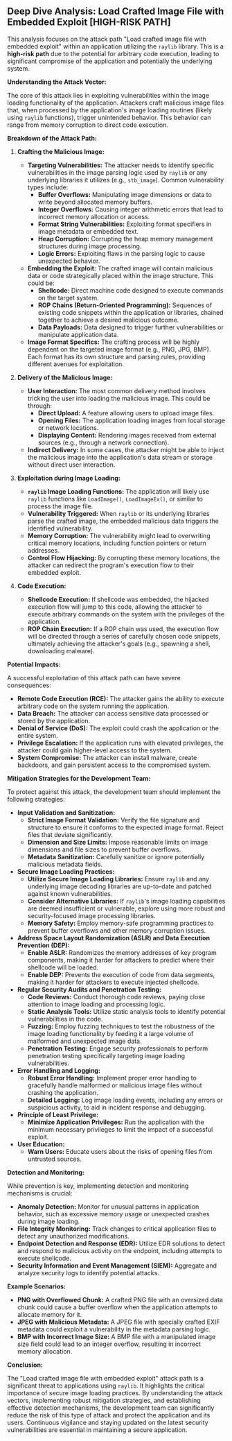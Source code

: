 ## Deep Dive Analysis: Load Crafted Image File with Embedded Exploit [HIGH-RISK PATH]

This analysis focuses on the attack path "Load crafted image file with embedded exploit" within an application utilizing the `raylib` library. This is a **high-risk path** due to the potential for arbitrary code execution, leading to significant compromise of the application and potentially the underlying system.

**Understanding the Attack Vector:**

The core of this attack lies in exploiting vulnerabilities within the image loading functionality of the application. Attackers craft malicious image files that, when processed by the application's image loading routines (likely using `raylib` functions), trigger unintended behavior. This behavior can range from memory corruption to direct code execution.

**Breakdown of the Attack Path:**

1. **Crafting the Malicious Image:**
    * **Targeting Vulnerabilities:** The attacker needs to identify specific vulnerabilities in the image parsing logic used by `raylib` or any underlying libraries it utilizes (e.g., `stb_image`). Common vulnerability types include:
        * **Buffer Overflows:**  Manipulating image dimensions or data to write beyond allocated memory buffers.
        * **Integer Overflows:** Causing integer arithmetic errors that lead to incorrect memory allocation or access.
        * **Format String Vulnerabilities:** Exploiting format specifiers in image metadata or embedded text.
        * **Heap Corruption:** Corrupting the heap memory management structures during image processing.
        * **Logic Errors:**  Exploiting flaws in the parsing logic to cause unexpected behavior.
    * **Embedding the Exploit:** The crafted image will contain malicious data or code strategically placed within the image structure. This could be:
        * **Shellcode:** Direct machine code designed to execute commands on the target system.
        * **ROP Chains (Return-Oriented Programming):** Sequences of existing code snippets within the application or libraries, chained together to achieve a desired malicious outcome.
        * **Data Payloads:**  Data designed to trigger further vulnerabilities or manipulate application data.
    * **Image Format Specifics:** The crafting process will be highly dependent on the targeted image format (e.g., PNG, JPG, BMP). Each format has its own structure and parsing rules, providing different avenues for exploitation.

2. **Delivery of the Malicious Image:**
    * **User Interaction:**  The most common delivery method involves tricking the user into loading the malicious image. This could be through:
        * **Direct Upload:**  A feature allowing users to upload image files.
        * **Opening Files:**  The application loading images from local storage or network locations.
        * **Displaying Content:**  Rendering images received from external sources (e.g., through a network connection).
    * **Indirect Delivery:** In some cases, the attacker might be able to inject the malicious image into the application's data stream or storage without direct user interaction.

3. **Exploitation during Image Loading:**
    * **`raylib` Image Loading Functions:** The application will likely use `raylib` functions like `LoadImage()`, `LoadImageEx()`, or similar to process the image file.
    * **Vulnerability Triggered:** When `raylib` or its underlying libraries parse the crafted image, the embedded malicious data triggers the identified vulnerability.
    * **Memory Corruption:**  The vulnerability might lead to overwriting critical memory locations, including function pointers or return addresses.
    * **Control Flow Hijacking:** By corrupting these memory locations, the attacker can redirect the program's execution flow to their embedded exploit.

4. **Code Execution:**
    * **Shellcode Execution:** If shellcode was embedded, the hijacked execution flow will jump to this code, allowing the attacker to execute arbitrary commands on the system with the privileges of the application.
    * **ROP Chain Execution:** If a ROP chain was used, the execution flow will be directed through a series of carefully chosen code snippets, ultimately achieving the attacker's goals (e.g., spawning a shell, downloading malware).

**Potential Impacts:**

A successful exploitation of this attack path can have severe consequences:

* **Remote Code Execution (RCE):** The attacker gains the ability to execute arbitrary code on the system running the application.
* **Data Breach:**  The attacker can access sensitive data processed or stored by the application.
* **Denial of Service (DoS):** The exploit could crash the application or the entire system.
* **Privilege Escalation:**  If the application runs with elevated privileges, the attacker could gain higher-level access to the system.
* **System Compromise:**  The attacker can install malware, create backdoors, and gain persistent access to the compromised system.

**Mitigation Strategies for the Development Team:**

To protect against this attack, the development team should implement the following strategies:

* **Input Validation and Sanitization:**
    * **Strict Image Format Validation:** Verify the file signature and structure to ensure it conforms to the expected image format. Reject files that deviate significantly.
    * **Dimension and Size Limits:** Impose reasonable limits on image dimensions and file sizes to prevent buffer overflows.
    * **Metadata Sanitization:**  Carefully sanitize or ignore potentially malicious metadata fields.
* **Secure Image Loading Practices:**
    * **Utilize Secure Image Loading Libraries:** Ensure `raylib` and any underlying image decoding libraries are up-to-date and patched against known vulnerabilities.
    * **Consider Alternative Libraries:** If `raylib`'s image loading capabilities are deemed insufficient or vulnerable, explore using more robust and security-focused image processing libraries.
    * **Memory Safety:** Employ memory-safe programming practices to prevent buffer overflows and other memory corruption issues.
* **Address Space Layout Randomization (ASLR) and Data Execution Prevention (DEP):**
    * **Enable ASLR:** Randomizes the memory addresses of key program components, making it harder for attackers to predict where their shellcode will be loaded.
    * **Enable DEP:** Prevents the execution of code from data segments, making it harder for attackers to execute injected shellcode.
* **Regular Security Audits and Penetration Testing:**
    * **Code Reviews:** Conduct thorough code reviews, paying close attention to image loading and processing logic.
    * **Static Analysis Tools:** Utilize static analysis tools to identify potential vulnerabilities in the code.
    * **Fuzzing:** Employ fuzzing techniques to test the robustness of the image loading functionality by feeding it a large volume of malformed and unexpected image data.
    * **Penetration Testing:** Engage security professionals to perform penetration testing specifically targeting image loading vulnerabilities.
* **Error Handling and Logging:**
    * **Robust Error Handling:** Implement proper error handling to gracefully handle malformed or malicious image files without crashing the application.
    * **Detailed Logging:** Log image loading events, including any errors or suspicious activity, to aid in incident response and debugging.
* **Principle of Least Privilege:**
    * **Minimize Application Privileges:** Run the application with the minimum necessary privileges to limit the impact of a successful exploit.
* **User Education:**
    * **Warn Users:** Educate users about the risks of opening files from untrusted sources.

**Detection and Monitoring:**

While prevention is key, implementing detection and monitoring mechanisms is crucial:

* **Anomaly Detection:** Monitor for unusual patterns in application behavior, such as excessive memory usage or unexpected crashes during image loading.
* **File Integrity Monitoring:** Track changes to critical application files to detect any unauthorized modifications.
* **Endpoint Detection and Response (EDR):** Utilize EDR solutions to detect and respond to malicious activity on the endpoint, including attempts to execute shellcode.
* **Security Information and Event Management (SIEM):** Aggregate and analyze security logs to identify potential attacks.

**Example Scenarios:**

* **PNG with Overflowed Chunk:** A crafted PNG file with an oversized data chunk could cause a buffer overflow when the application attempts to allocate memory for it.
* **JPEG with Malicious Metadata:** A JPEG file with specially crafted EXIF metadata could exploit a vulnerability in the metadata parsing logic.
* **BMP with Incorrect Image Size:** A BMP file with a manipulated image size field could lead to an integer overflow, resulting in incorrect memory allocation.

**Conclusion:**

The "Load crafted image file with embedded exploit" attack path is a significant threat to applications using `raylib`. It highlights the critical importance of secure image loading practices. By understanding the attack vectors, implementing robust mitigation strategies, and establishing effective detection mechanisms, the development team can significantly reduce the risk of this type of attack and protect the application and its users. Continuous vigilance and staying updated on the latest security vulnerabilities are essential in maintaining a secure application.
